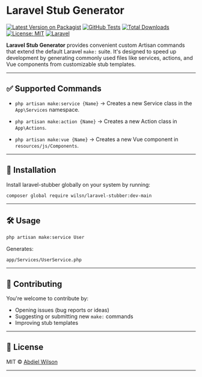 # Laravel Stub Generator

[![Latest Version on Packagist](https://img.shields.io/packagist/v/wilsn/laravel-stubber.svg?style=flat-square)](https://packagist.org/packages/wilsn/laravel-stubber)
[![GitHub Tests](https://img.shields.io/github/actions/workflow/status/abdielwilsn/laravel-stubber/run-tests.yml?branch=main&label=tests)](https://github.com/abdielwilsn/laravel-stubber/actions)
[![Total Downloads](https://img.shields.io/packagist/dt/wilsn/laravel-stubber.svg?style=flat-square)](https://packagist.org/packages/wilsn/laravel-stubber)
[![License: MIT](https://img.shields.io/github/license/abdielwilsn/laravel-stubber.svg?style=flat-square)](LICENSE)
[![Laravel](https://img.shields.io/badge/Laravel-10%20%7C%2011-red?style=flat-square&logo=laravel)](https://laravel.com)



**Laravel Stub Generator** provides convenient custom Artisan commands that extend the default Laravel `make:` suite. It's designed to speed up development by generating commonly used files like services, actions, and Vue components from customizable stub templates.

---

## ✅ Supported Commands

* `php artisan make:service {Name}`
  → Creates a new Service class in the `App\Services` namespace.

* `php artisan make:action {Name}`
  → Creates a new Action class in `App\Actions`.

* `php artisan make:vue {Name}`
  → Creates a new Vue component in `resources/js/Components`.

---

## 🚀 Installation

Install laravel-stubber globally on your system by running:



```bash
composer global require wilsn/laravel-stubber:dev-main
```

---


## 🛠 Usage

```bash
php artisan make:service User
```

Generates:

```
app/Services/UserService.php
```


---

## 🙌 Contributing

You're welcome to contribute by:

* Opening issues (bug reports or ideas)
* Suggesting or submitting new `make:` commands
* Improving stub templates

---

## 📄 License

MIT © [Abdiel Wilson](mailto:abdieljohnwilson@gmail.com)

---
